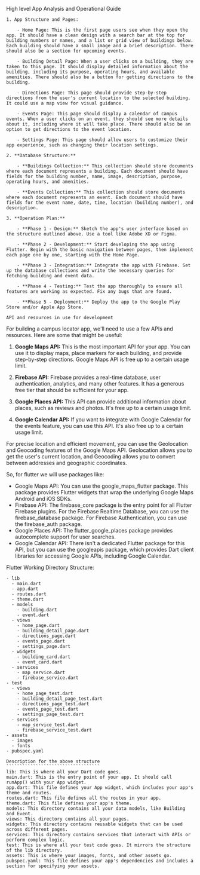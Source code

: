 High level App Analysis and Operational Guide
````````````````````````````````````
1. App Structure and Pages:

    - Home Page: This is the first page users see when they open the app. It should have a clean design with a search bar at the top for building numbers or names, and a list or grid view of buildings below. Each building should have a small image and a brief description. There should also be a section for upcoming events.

    - Building Detail Page: When a user clicks on a building, they are taken to this page. It should display detailed information about the building, including its purpose, operating hours, and available amenities. There should also be a button for getting directions to the building.

    - Directions Page: This page should provide step-by-step directions from the user's current location to the selected building. It could use a map view for visual guidance.

    - Events Page: This page should display a calendar of campus events. When a user clicks on an event, they should see more details about it, including where it will take place. There should also be an option to get directions to the event location.

    - Settings Page: This page should allow users to customize their app experience, such as changing their location settings.

2. **Database Structure:**

    - **Buildings Collection:** This collection should store documents where each document represents a building. Each document should have fields for the building number, name, image, description, purpose, operating hours, and amenities.

    - **Events Collection:** This collection should store documents where each document represents an event. Each document should have fields for the event name, date, time, location (building number), and description.

3. **Operation Plan:**

    - **Phase 1 - Design:** Sketch the app's user interface based on the structure outlined above. Use a tool like Adobe XD or Figma.

    - **Phase 2 - Development:** Start developing the app using Flutter. Begin with the basic navigation between pages, then implement each page one by one, starting with the Home Page.

    - **Phase 3 - Integration:** Integrate the app with Firebase. Set up the database collections and write the necessary queries for fetching building and event data.

    - **Phase 4 - Testing:** Test the app thoroughly to ensure all features are working as expected. Fix any bugs that are found.

    - **Phase 5 - Deployment:** Deploy the app to the Google Play Store and/or Apple App Store.

API and resources in use for development
`````````````````````````````````````````
For building a campus locator app, we'll need to use a few APIs and resources. Here are some that might be useful:

1. **Google Maps API:** This is the most important API for your app. You can use it to display maps, place markers for each building, and provide step-by-step directions. Google Maps API is free up to a certain usage limit.

2. **Firebase API:** Firebase provides a real-time database, user authentication, analytics, and many other features. It has a generous free tier that should be sufficient for your app.

3. **Google Places API:** This API can provide additional information about places, such as reviews and photos. It's free up to a certain usage limit.

4. **Google Calendar API:** If you want to integrate with Google Calendar for the events feature, you can use this API. It's also free up to a certain usage limit.

For precise location and efficient movement, you can use the Geolocation and Geocoding features of the Google Maps API. Geolocation allows you to get the user's current location, and Geocoding allows you to convert between addresses and geographic coordinates.

So, for flutter we will use packages like:
* Google Maps API: You can use the google_maps_flutter package. This package provides Flutter widgets that wrap the underlying Google Maps Android and iOS SDKs.
* Firebase API: The firebase_core package is the entry point for all Flutter Firebase plugins. For the Firebase Realtime Database, you can use the firebase_database package. For Firebase Authentication, you can use the firebase_auth package.
* Google Places API: The flutter_google_places package provides autocomplete support for user searches.
* Google Calendar API: There isn't a dedicated Flutter package for this API, but you can use the googleapis package, which provides Dart client libraries for accessing Google APIs, including Google Calendar.

Flutter Working Directory Structure:
`````````````````````````````````````
- lib
  - main.dart
  - app.dart
  - routes.dart
  - theme.dart
  - models
    - building.dart
    - event.dart
  - views
    - home_page.dart
    - building_detail_page.dart
    - directions_page.dart
    - events_page.dart
    - settings_page.dart
  - widgets
    - building_card.dart
    - event_card.dart
  - services
    - map_service.dart
    - firebase_service.dart
- test
  - views
    - home_page_test.dart
    - building_detail_page_test.dart
    - directions_page_test.dart
    - events_page_test.dart
    - settings_page_test.dart
  - services
    - map_service_test.dart
    - firebase_service_test.dart
- assets
  - images
  - fonts
- pubspec.yaml

Description for the above structure
```````````````````````````````````
lib: This is where all your Dart code goes.
main.dart: This is the entry point of your app. It should call runApp() with your App widget.
app.dart: This file defines your App widget, which includes your app's theme and routes.
routes.dart: This file defines all the routes in your app.
theme.dart: This file defines your app's theme.
models: This directory contains all your data models, like Building and Event.
views: This directory contains all your pages.
widgets: This directory contains reusable widgets that can be used across different pages.
services: This directory contains services that interact with APIs or perform complex logic.
test: This is where all your test code goes. It mirrors the structure of the lib directory.
assets: This is where your images, fonts, and other assets go.
pubspec.yaml: This file defines your app's dependencies and includes a section for specifying your assets.

